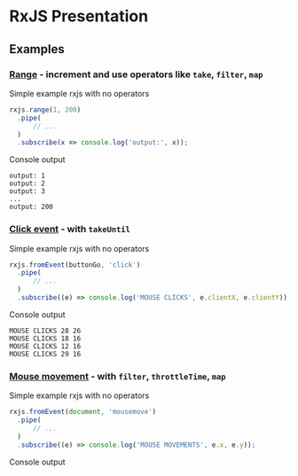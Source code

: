# RxJS Presentation

## Examples

### [Range](src/range.html) - increment and use operators like `take`, `filter`, `map`

Simple example rxjs with no operators

```typescript
rxjs.range(1, 200)
  .pipe(
      // ...
  )
  .subscribe(x => console.log('output:', x));
```

Console output

```console
output: 1
output: 2
output: 3
...
output: 200
```

### [Click event](src/click.html) - with `takeUntil`

Simple example rxjs with no operators

```typescript
rxjs.fromEvent(buttonGo, 'click')
  .pipe(
      // ...
  )
  .subscribe((e) => console.log('MOUSE CLICKS', e.clientX, e.clientY));
```

Console output

```console
MOUSE CLICKS 28 26
MOUSE CLICKS 18 16
MOUSE CLICKS 12 16
MOUSE CLICKS 29 16
```
### [Mouse movement](src/mouse.html) - with `filter`, `throttleTime`, `map`

Simple example rxjs with no operators

```typescript
rxjs.fromEvent(document, 'mousemove')
  .pipe(
      // ...
  )
  .subscribe((e) => console.log('MOUSE MOVEMENTS', e.x, e.y));
```

Console output

```console

```
